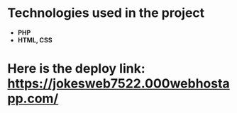 # Technologies used in the project
- **PHP**
- **HTML, CSS**
# Here is the deploy link: https://jokesweb7522.000webhostapp.com/


